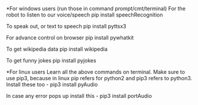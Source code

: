 *For windows users
 (run those in command prompt/cmt/terminal) For the robot to listen to our voice/speech pip install speechRecognition

 To speak out, or text to speech pip install pyttsx3

 For advance control on browser pip install pywhatkit

 To get wikipedia data pip install wikipedia

 To get funny jokes pip install pyjokes

*For linux users
 Learn all the above commands on terminal. Make sure to use pip3, because in linux pip refers for python2 and pip3 refers to python3. Install these too - pip3 install pyAudio

 In case any error pops up install this - pip3 install portAudio
